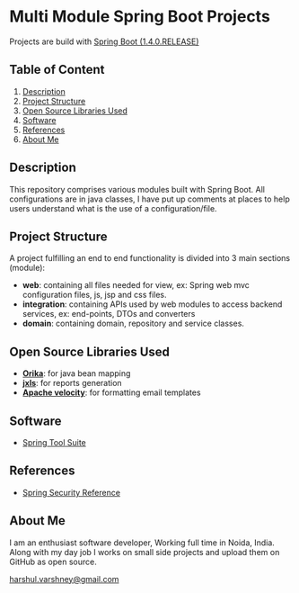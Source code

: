 Multi Module Spring Boot Projects
=================================

Projects are build with [Spring Boot (1.4.0.RELEASE)](http://projects.spring.io/spring-boot/) 

## Table of Content ##

 1. [Description](#description)
 2. [Project Structure](#project-structure)
 2. [Open Source Libraries Used](#open-source-libraries-used)
 3. [Software](#software)
 4. [References](#references)
 5. [About Me](#about-me)

## Description

This repository comprises various modules built with Spring Boot. All configurations are in java classes, I have put up comments at places to help users understand what is the use of a configuration/file.


## Project Structure
A project fulfilling an end to end functionality is divided into 3 main sections (module):

 - **web**: containing all files needed for view, ex: Spring web mvc configuration files, js, jsp and css files.
 - **integration**: containing APIs used by web modules to access backend services, ex: end-points, DTOs and converters
 - **domain**: containing domain, repository and service classes.

## Open Source Libraries Used

 - **[Orika](http://orika-mapper.github.io/orika-docs/)**: for java bean mapping
 - **[jxls](http://jxls.sourceforge.net/index.html)**: for reports generation
 - **[Apache velocity](http://velocity.apache.org/)**: for formatting email templates

## Software

 - [Spring Tool Suite](https://spring.io/tools/sts)

## References

 - [Spring Security Reference](http://docs.spring.io/spring-security/site/docs/4.0.1.RELEASE/reference/htmlsingle/)

## About Me

I am an enthusiast software developer, Working full time in Noida, India. Along with my day job I works on small side projects and upload them on GitHub as open source.

harshul.varshney@gmail.com




 

